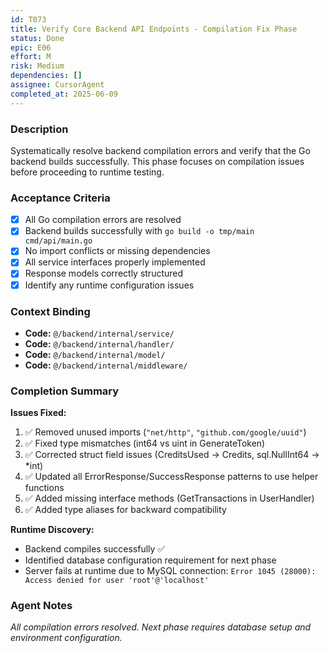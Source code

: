 ```yaml
---
id: T073
title: Verify Core Backend API Endpoints - Compilation Fix Phase
status: Done
epic: E06
effort: M
risk: Medium
dependencies: []
assignee: CursorAgent
completed_at: 2025-06-09
---
```


### Description

Systematically resolve backend compilation errors and verify that the Go backend builds successfully. This phase focuses on compilation issues before proceeding to runtime testing.

### Acceptance Criteria

- [x] All Go compilation errors are resolved
- [x] Backend builds successfully with `go build -o tmp/main cmd/api/main.go`
- [x] No import conflicts or missing dependencies 
- [x] All service interfaces properly implemented
- [x] Response models correctly structured
- [x] Identify any runtime configuration issues

### Context Binding

- **Code:** `@/backend/internal/service/`
- **Code:** `@/backend/internal/handler/`
- **Code:** `@/backend/internal/model/`
- **Code:** `@/backend/internal/middleware/`

### Completion Summary

**Issues Fixed:**
1. ✅ Removed unused imports (`"net/http"`, `"github.com/google/uuid"`)
2. ✅ Fixed type mismatches (int64 vs uint in GenerateToken)
3. ✅ Corrected struct field issues (CreditsUsed → Credits, sql.NullInt64 → *int)
4. ✅ Updated all ErrorResponse/SuccessResponse patterns to use helper functions
5. ✅ Added missing interface methods (GetTransactions in UserHandler)
6. ✅ Added type aliases for backward compatibility

**Runtime Discovery:**
- Backend compiles successfully ✅
- Identified database configuration requirement for next phase
- Server fails at runtime due to MySQL connection: `Error 1045 (28000): Access denied for user 'root'@'localhost'`

### Agent Notes

*All compilation errors resolved. Next phase requires database setup and environment configuration.* 